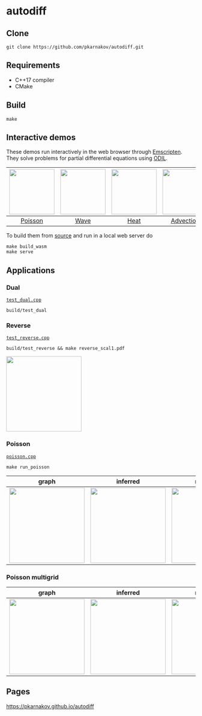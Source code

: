 # autodiff

## Clone

```
git clone https://github.com/pkarnakov/autodiff.git
```

## Requirements

* C++17 compiler
* CMake

## Build

```
make
```

## Interactive demos

These demos run interactively in the web browser through [Emscripten](https://emscripten.org).
They solve problems for partial differential equations using [ODIL](https://github.com/cselab/odil).

| [<img src="https://cselab.github.io/odil/media/wasm_poisson.png" width=120>](https://pkarnakov.github.io/autodiff/demos/poisson.html) | [<img src="https://cselab.github.io/odil/media/wasm_wave.png" width=120>](https://pkarnakov.github.io/autodiff/demos/wave.html) | [<img src="https://cselab.github.io/odil/media/wasm_heat.png" width=120>](https://pkarnakov.github.io/autodiff/demos/heat.html) | [<img src="https://cselab.github.io/odil/media/wasm_advection.png" width=120>](https://pkarnakov.github.io/autodiff/demos/advection.html) |
|:---:|:---:|:---:|:---:|
| [Poisson](https://pkarnakov.github.io/autodiff/demos/poisson.html) | [Wave](https://pkarnakov.github.io/autodiff/demos/wave.html) | [Heat](https://pkarnakov.github.io/autodiff/demos/heat.html) | [Advection](https://pkarnakov.github.io/autodiff/demos/advection.html) |

To build them from [source](wasm/) and run in a local web server do
```
make build_wasm
make serve
```


## Applications

### Dual

[`test_dual.cpp`](tests/test_dual.cpp)

```
build/test_dual
```

### Reverse

[`test_reverse.cpp`](tests/test_reverse.cpp)

```
build/test_reverse && make reverse_scal1.pdf
```

<img src="https://pkarnakov.github.io/autodiff/media/reverse_scal1.svg" height="200px">

### Poisson

[`poisson.cpp`](src/poisson.cpp)

```
make run_poisson
```

| graph | inferred |reference |
:---:|:--:|:---:
<img src="https://pkarnakov.github.io/autodiff/media/poisson/poisson.svg" height="200px"> | <img src="https://pkarnakov.github.io/autodiff/media/poisson/u_00010.png" height="200px"> | <img src="https://pkarnakov.github.io/autodiff/media/poisson/uref.png" height="200px">

### Poisson multigrid

| graph | inferred| reference |
:---:|:--:|:---:
<img src="https://pkarnakov.github.io/autodiff/media/poisson_mg/poisson.svg" height="200px"> | <img src="https://pkarnakov.github.io/autodiff/media/poisson_mg/u_00010.png" height="200px"> | <img src="https://pkarnakov.github.io/autodiff/media/poisson_mg/uref.png" height="200px">


## Pages

<https://pkarnakov.github.io/autodiff>

